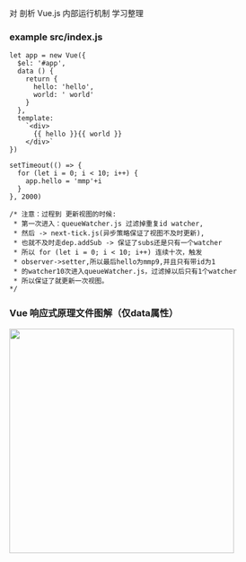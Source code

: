 对 剖析 Vue.js 内部运行机制 学习整理

### example src/index.js

```
let app = new Vue({
  $el: '#app',
  data () {
    return {
      hello: 'hello',
      world: ' world'
    }
  },
  template: 
    `<div>
      {{ hello }}{{ world }}
    </div>`
})

setTimeout(() => {
  for (let i = 0; i < 10; i++) {
    app.hello = 'mmp'+i
  }
}, 2000)

/* 注意：过程到 更新视图的时候:
 * 第一次进入：queueWatcher.js 过滤掉重复id watcher,
 * 然后 -> next-tick.js(异步策略保证了视图不及时更新),
 * 也就不及时走dep.addSub -> 保证了subs还是只有一个watcher
 * 所以 for (let i = 0; i < 10; i++) 连续十次，触发
 * observer->setter,所以最后hello为mmp9,并且只有带id为1
 * 的watcher10次进入queueWatcher.js，过滤掉以后只有1个watcher
 * 所以保证了就更新一次视图。
*/
```

### Vue 响应式原理文件图解（仅data属性）

<img src="http://mpv-blog.oss-cn-beijing.aliyuncs.com/WeChate20b9acdcd73e42f926528bd73da52c8.png" width="400px" />
